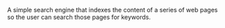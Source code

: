 A simple search engine that indexes the content of a series of web pages so the user can search those pages for keywords.
